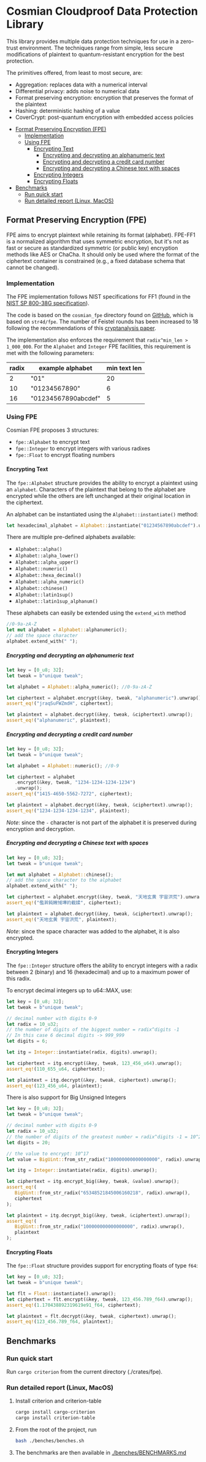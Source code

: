 # Cosmian Cloudproof Data Protection Library

This library provides multiple data protection techniques for use in a zero-trust environment. The techniques range from simple, less secure modifications of plaintext to quantum-resistant encryption for the best protection.

The primitives offered, from least to most secure, are:

- Aggregation: replaces data with a numerical interval
- Differential privacy: adds noise to numerical data
- Format preserving encryption: encryption that preserves the format of the plaintext
- Hashing: deterministic hashing of a value
- CoverCrypt: post-quantum encryption with embedded access policies

<!-- toc -->

- [Format Preserving Encryption (FPE)](#format-preserving-encryption-fpe)
  - [Implementation](#implementation)
  - [Using FPE](#using-fpe)
    - [Encrypting Text](#encrypting-text)
      - [Encrypting and decrypting an alphanumeric text](#encrypting-and-decrypting-an-alphanumeric-text)
      - [Encrypting and decrypting a credit card number](#encrypting-and-decrypting-a-credit-card-number)
      - [Encrypting and decrypting a Chinese text with spaces](#encrypting-and-decrypting-a-chinese-text-with-spaces)
    - [Encrypting Integers](#encrypting-integers)
    - [Encrypting Floats](#encrypting-floats)
- [Benchmarks](#benchmarks)
  - [Run quick start](#run-quick-start)
  - [Run detailed report (Linux, MacOS)](#run-detailed-report-linux-macos)

<!-- tocstop -->

## Format Preserving Encryption (FPE)

FPE aims to encrypt plaintext while retaining its format (alphabet). FPE-FF1 is a normalized algorithm that uses symmetric encryption, but it's not as fast or secure as standardized symmetric (or public key) encryption methods like AES or ChaCha. It should only be used where the format of the ciphertext container is constrained (e.g., a fixed database schema that cannot be changed).

### Implementation

The FPE implementation follows NIST specifications for FF1 (found in the [NIST SP 800-38G specification](https://nvlpubs.nist.gov/nistpubs/SpecialPublications/NIST.SP.800-38G.pdf#page=19&zoom=100,0,0)).

The code is based on the `cosmian_fpe` directory found on [GitHub](https://github.com/Cosmian/cosmian_fpe), which is based on `str4d/fpe`. The number of Feistel rounds has been increased to 18 following the recommendations of this [cryptanalysis paper](https://eprint.iacr.org/2020/1311.pdf).

The implementation also enforces the requirement that `radix^min_len > 1_000_000`. For the `Alphabet` and `Integer` FPE facilities, this requirement is met with the following parameters:

| radix | example alphabet    | min text len |
| ----- | ------------------- | ------------ |
| 2     | "01"                | 20           |
| 10    | "01234567890"       | 6            |
| 16    | "01234567890abcdef" | 5            |

### Using FPE

Cosmian FPE proposes 3 structures:

- `fpe::Alphabet` to encrypt text
- `fpe::Integer` to encrypt integers with various radixes
- `fpe::Float` to encrypt floating numbers

#### Encrypting Text

The `fpe::Alphabet` structure provides the ability to encrypt a plaintext using an `alphabet`.
Characters of the plaintext that belong to the alphabet are encrypted while the others are left unchanged at their original location in the ciphertext.

An alphabet can be instantiated using the `Alphabet::instantiate()` method:

```rust
let hexadecimal_alphabet = Alphabet::instantiate("01234567890abcdef").unwrap();
```

There are multiple pre-defined alphabets available:

- `Alphabet::alpha()`
- `Alphabet::alpha_lower()`
- `Alphabet::alpha_upper()`
- `Alphabet::numeric()`
- `Alphabet::hexa_decimal()`
- `Alphabet::alpha_numeric()`
- `Alphabet::chinese()`
- `Alphabet::latin1sup()`
- `Alphabet::latin1sup_alphanum()`

These alphabets can easily be extended using the `extend_with` method

```rust
//0-9a-zA-Z
let mut alphabet = Alphabet::alphanumeric();
// add the space character
alphabet.extend_with(" ");
```

##### Encrypting and decrypting an alphanumeric text

```rust
let key = [0_u8; 32];
let tweak = b"unique tweak";

let alphabet = Alphabet::alpha_numeric(); //0-9a-zA-Z

let ciphertext = alphabet.encrypt(&key, tweak, "alphanumeric").unwrap();
assert_eq!("jraqSuFWZmdH", ciphertext);

let plaintext = alphabet.decrypt(&key, tweak, &ciphertext).unwrap();
assert_eq!("alphanumeric", plaintext);
```

##### Encrypting and decrypting a credit card number

```rust
let key = [0_u8; 32];
let tweak = b"unique tweak";

let alphabet = Alphabet::numeric(); //0-9

let ciphertext = alphabet
   .encrypt(&key, tweak, "1234-1234-1234-1234")
   .unwrap();
assert_eq!("1415-4650-5562-7272", ciphertext);

let plaintext = alphabet.decrypt(&key, tweak, &ciphertext).unwrap();
assert_eq!("1234-1234-1234-1234", plaintext);
```

_Note_: since the `-` character is not part of the alphabet it is preserved during encryption and decryption.

##### Encrypting and decrypting a Chinese text with spaces

```rust
let key = [0_u8; 32];
let tweak = b"unique tweak";

let mut alphabet = Alphabet::chinese();
// add the space character to the alphabet
alphabet.extend_with(" ");

let ciphertext = alphabet.encrypt(&key, tweak, "天地玄黄 宇宙洪荒").unwrap();
assert_eq!("儖濣鈍媺惐墷礿截媃", ciphertext);

let plaintext = alphabet.decrypt(&key, tweak, &ciphertext).unwrap();
assert_eq!("天地玄黄 宇宙洪荒", plaintext);
```

_Note_: since the space character was added to the alphabet, it is also encrypted.

#### Encrypting Integers

The `fpe::Integer` structure offers the ability to encrypt integers with a radix between 2 (binary) and 16 (hexadecimal) and up to a maximum power of this radix.

To encrypt decimal integers up to u64::MAX, use:

```rust
let key = [0_u8; 32];
let tweak = b"unique tweak";

// decimal number with digits 0-9
let radix = 10_u32;
// the number of digits of the biggest number = radix^digits -1
// In this case 6 decimal digits -> 999_999
let digits = 6;

let itg = Integer::instantiate(radix, digits).unwrap();

let ciphertext = itg.encrypt(&key, tweak, 123_456_u64).unwrap();
assert_eq!(110_655_u64, ciphertext);

let plaintext = itg.decrypt(&key, tweak, ciphertext).unwrap();
assert_eq!(123_456_u64, plaintext);
```

There is also support for Big Unsigned Integers

```rust
let key = [0_u8; 32];
let tweak = b"unique tweak";

// decimal number with digits 0-9
let radix = 10_u32;
// the number of digits of the greatest number = radix^digits -1 = 10^20-1
let digits = 20;

// the value to encrypt: 10^17
let value = BigUint::from_str_radix("100000000000000000", radix).unwrap();

let itg = Integer::instantiate(radix, digits).unwrap();

let ciphertext = itg.encrypt_big(&key, tweak, &value).unwrap();
assert_eq!(
   BigUint::from_str_radix("65348521845006160218", radix).unwrap(),
   ciphertext
);

let plaintext = itg.decrypt_big(&key, tweak, &ciphertext).unwrap();
assert_eq!(
   BigUint::from_str_radix("100000000000000000", radix).unwrap(),
   plaintext
);
```

#### Encrypting Floats

The `fpe::Float` structure provides support for encrypting floats of type `f64`:

```rust
let key = [0_u8; 32];
let tweak = b"unique tweak";

let flt = Float::instantiate().unwrap();
let ciphertext = flt.encrypt(&key, tweak, 123_456.789_f64).unwrap();
assert_eq!(1.170438892319619e91_f64, ciphertext);

let plaintext = flt.decrypt(&key, tweak, ciphertext).unwrap();
assert_eq!(123_456.789_f64, plaintext);
```

## Benchmarks

### Run quick start

Run `cargo criterion` from the current directory (./crates/fpe).

### Run detailed report (Linux, MacOS)

1. Install criterion and criterion-table

   ```sh
   cargo install cargo-criterion
   cargo install criterion-table
   ```

2. From the root of the project, run

   ```bash
   bash ./benches/benches.sh
   ```

3. The benchmarks are then available in [./benches/BENCHMARKS.md](./benches/BENCHMARKS.md)
